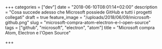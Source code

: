 +++
categories = ["dev"]
date = "2018-06-10T08:01:14+02:00"
description = "Cosa succede adesso che Microsoft possiede GitHub e tutti i progetti collegati"
draft = true
feature_image = "/uploads/2018/06/09/microsoft-github.png"
slug = "microsoft-compra-atom-electron-e-l-open-source"
tags = ["github", "microsoft", "electron", "atom"]
title = "Microsoft compra Atom, Electron e l'Open Source"

+++

